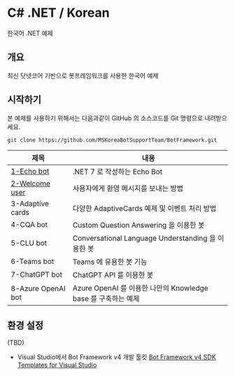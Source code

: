 # C# .NET / Korean
한국어 .NET 예제 

## 개요
최신 닷넷코어 기반으로 봇프레임워크를 사용한 한국어 예제

## 시작하기
본 예제를 사용하기 위해서는 다음과같이 GitHub 의 소스코드를 Git 명령으로 내려받으세요.
```
git clone https://github.com/MSKoreaBotSupportTeam/BotFramework.git
```

| 제목 | 내용 |
|---------|---------|
| [1-Echo bot](./1-Echobot) | .NET 7 로 작성하는 Echo Bot |
| [2-Welcome user](./2-WelcomeUser) | 사용자에게 환영 메시지를 보내는 방법|
| 3-Adaptive cards | 다양한 AdaptiveCards 예제 및 이벤트 처리 방법|
| 4-CQA bot | Custom Question Answering 을 이용한 봇 |
| 5-CLU bot | Conversational Language Understanding 을 이용한 봇 |
| 6-Teams bot | Teams 에 유용한 봇 기능 |
| 7-ChatGPT bot | ChatGPT API 를 이용한 봇 |
| 8-Azure OpenAI bot | Azure OpenAI 를 이용한 나만의 Knowledge base 를 구축하는 예제 |

## 환경 설정
(TBD)
- Visual Studio에서 Bot Framework v4 개발 툴킷 
  [Bot Framework v4 SDK Templates for Visual Studio](https://marketplace.visualstudio.com/items?itemName=BotBuilder.botbuilderv4)


